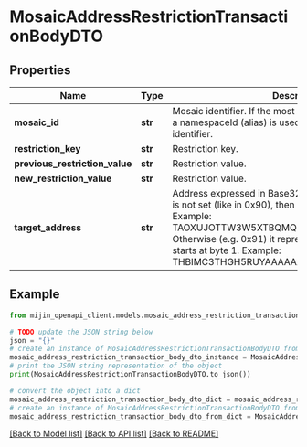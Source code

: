 # MosaicAddressRestrictionTransactionBodyDTO


## Properties

Name | Type | Description | Notes
------------ | ------------- | ------------- | -------------
**mosaic_id** | **str** | Mosaic identifier. If the most significant bit of byte 0 is set, a namespaceId (alias) is used instead of the real mosaic identifier.  | 
**restriction_key** | **str** | Restriction key. | 
**previous_restriction_value** | **str** | Restriction value. | 
**new_restriction_value** | **str** | Restriction value. | 
**target_address** | **str** | Address expressed in Base32 format. If the bit 0 of byte 0 is not set (like in 0x90), then it is a regular address. Example: TAOXUJOTTW3W5XTBQMQEX3SQNA6MCUVGXLXR3TA.  Otherwise (e.g. 0x91) it represents a namespace id which starts at byte 1. Example: THBIMC3THGH5RUYAAAAAAAAAAAAAAAAAAAAAAAA  | 

## Example

```python
from mijin_openapi_client.models.mosaic_address_restriction_transaction_body_dto import MosaicAddressRestrictionTransactionBodyDTO

# TODO update the JSON string below
json = "{}"
# create an instance of MosaicAddressRestrictionTransactionBodyDTO from a JSON string
mosaic_address_restriction_transaction_body_dto_instance = MosaicAddressRestrictionTransactionBodyDTO.from_json(json)
# print the JSON string representation of the object
print(MosaicAddressRestrictionTransactionBodyDTO.to_json())

# convert the object into a dict
mosaic_address_restriction_transaction_body_dto_dict = mosaic_address_restriction_transaction_body_dto_instance.to_dict()
# create an instance of MosaicAddressRestrictionTransactionBodyDTO from a dict
mosaic_address_restriction_transaction_body_dto_from_dict = MosaicAddressRestrictionTransactionBodyDTO.from_dict(mosaic_address_restriction_transaction_body_dto_dict)
```
[[Back to Model list]](../README.md#documentation-for-models) [[Back to API list]](../README.md#documentation-for-api-endpoints) [[Back to README]](../README.md)


